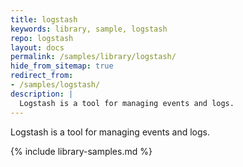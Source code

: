 ```yaml
---
title: logstash
keywords: library, sample, logstash
repo: logstash
layout: docs
permalink: /samples/library/logstash/
hide_from_sitemap: true
redirect_from:
- /samples/logstash/
description: |
  Logstash is a tool for managing events and logs.
---
```


Logstash is a tool for managing events and logs.


{% include library-samples.md %}
